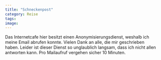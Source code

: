 ```yaml
---
title: "Schneckenpost"
category: Reise
tags: 
image: 
---
```


Das Internetcafe hier besitzt einen Anonymisierungsdienst, weshalb ich meine Email abrufen konnte. Vielen Dank an alle, die mir geschrieben haben. Leider ist dieser Dienst so unglaublich langsam, dass ich nicht allen antworten kann. Pro Mailaufruf vergehen sicher 10 Minuten.

